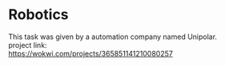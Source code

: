 # Robotics
This task was given by a automation company named Unipolar.
<br>
project link:
<br>
https://wokwi.com/projects/365851141210080257
